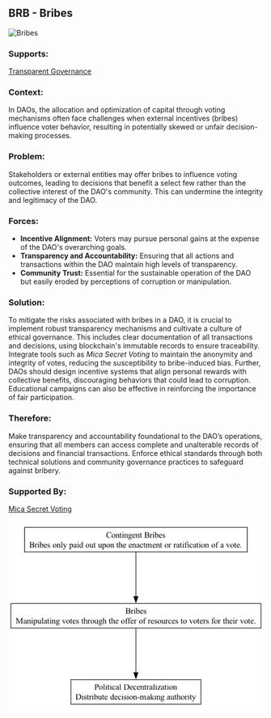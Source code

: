 ## BRB - Bribes

![Bribes](./output/illustration/bribes_illustration_v3.png)

### Supports:
[Transparent Governance](./transparent_governance.html)

### Context:
In DAOs, the allocation and optimization of capital through voting mechanisms often face challenges when external incentives (bribes) influence voter behavior, resulting in potentially skewed or unfair decision-making processes.

### Problem:
Stakeholders or external entities may offer bribes to influence voting outcomes, leading to decisions that benefit a select few rather than the collective interest of the DAO's community. This can undermine the integrity and legitimacy of the DAO.

### Forces:
- **Incentive Alignment:** Voters may pursue personal gains at the expense of the DAO's overarching goals.
- **Transparency and Accountability:** Ensuring that all actions and transactions within the DAO maintain high levels of transparency.
- **Community Trust:** Essential for the sustainable operation of the DAO but easily eroded by perceptions of corruption or manipulation.

### Solution:
To mitigate the risks associated with bribes in a DAO, it is crucial to implement robust transparency mechanisms and cultivate a culture of ethical governance. This includes clear documentation of all transactions and decisions, using blockchain's immutable records to ensure traceability. Integrate tools such as *Mica Secret Voting* to maintain the anonymity and integrity of votes, reducing the susceptibility to bribe-induced bias. Further, DAOs should design incentive systems that align personal rewards with collective benefits, discouraging behaviors that could lead to corruption. Educational campaigns can also be effective in reinforcing the importance of fair participation.

### Therefore:
Make transparency and accountability foundational to the DAO’s operations, ensuring that all members can access complete and unalterable records of decisions and financial transactions. Enforce ethical standards through both technical solutions and community governance practices to safeguard against bribery.

### Supported By:
[Mica Secret Voting](./mica_secret_voting.html)

![Bribes](./output/bribes_specific_graph_v3.png)